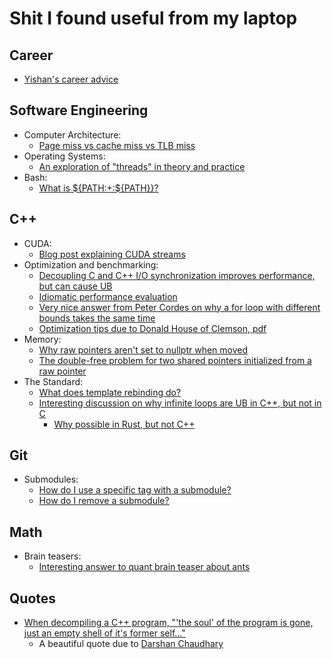 # Shit I found useful from my laptop
## Career
* [Yishan's career advice](http://algeri-wong.com/yishan/the-secret-to-career-success.html)

## Software Engineering
* Computer Architecture:
    - [Page miss vs cache miss vs TLB miss](https://stackoverflow.com/questions/37825859/cache-miss-a-tlb-miss-and-page-fault)
* Operating Systems:
    - [An exploration of "threads" in theory and practice](https://cs.stackexchange.com/a/48415)
* Bash:
    - [What is ${PATH:+:${PATH}}?](https://unix.stackexchange.com/questions/267506/what-does-pathpath-mean)

## C++
* CUDA:
    - [Blog post explaining CUDA streams](https://leimao.github.io/blog/CUDA-Stream/)
* Optimization and benchmarking:
    - [Decoupling C and C++ I/O synchronization improves performance, but can cause UB](https://stackoverflow.com/questions/31162367/significance-of-ios-basesync-with-stdiofalse-cin-tienull)
    - [Idiomatic performance evaluation](https://stackoverflow.com/questions/60291987/idiomatic-way-of-performance-evaluation)
    - [Very nice answer from Peter Cordes on why a for loop with different bounds takes the same time](https://stackoverflow.com/questions/50924929/simple-for-loop-benchmark-takes-the-same-time-with-any-loop-bound/50934895#50934895)
    - [Optimization tips due to Donald House of Clemson, pdf](https://people.cs.clemson.edu/~dhouse/courses/405/papers/optimize.pdf)
* Memory:
    - [Why raw pointers aren't set to nullptr when moved](https://stackoverflow.com/a/9453330)
    - [The double-free problem for two shared pointers initialized from a raw pointer](https://stackoverflow.com/questions/41364700/when-should-we-use-stdenable-shared-from-this)
* The Standard:
    - [What does template rebinding do?](https://stackoverflow.com/a/14148870)
    - [Interesting discussion on why infinite loops are UB in C++, but not in C](https://news.ycombinator.com/item?id=25720760)
        - [Why possible in Rust, but not C++](https://news.ycombinator.com/item?id=25729866)

## Git
* Submodules:
    - [How do I use a specific tag with a submodule?](https://stackoverflow.com/a/18797720)
    - [How do I remove a submodule?](https://stackoverflow.com/a/1260982)

## Math
* Brain teasers:
    - [Interesting answer to quant brain teaser about ants](https://math.stackexchange.com/a/1036904)

## Quotes
* [When decompiling a C++ program, "'the soul' of the program is gone, just an empty shell of it's former self..."](https://stackoverflow.com/questions/205059/is-there-a-c-decompiler#comment78317622_205115)
    - A beautiful quote due to [Darshan Chaudhary](https://stackoverflow.com/users/5188449/darshan-chaudhary)
